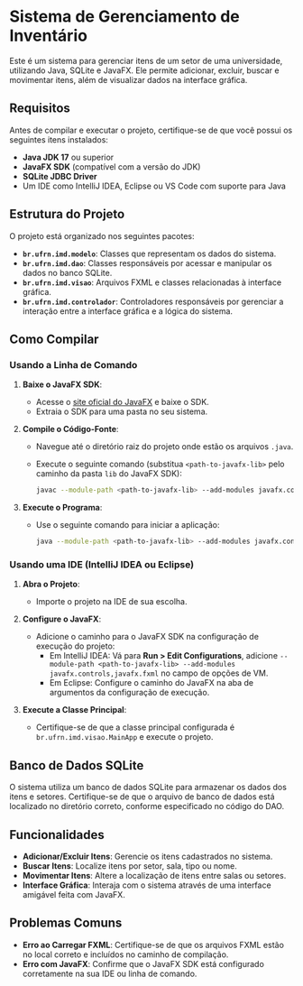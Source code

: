 # Sistema de Gerenciamento de Inventário

Este é um sistema para gerenciar itens de um setor de uma universidade, utilizando Java, SQLite e JavaFX. Ele permite adicionar, excluir, buscar e movimentar itens, além de visualizar dados na interface gráfica.

## Requisitos

Antes de compilar e executar o projeto, certifique-se de que você possui os seguintes itens instalados:

- **Java JDK 17** ou superior
- **JavaFX SDK** (compatível com a versão do JDK)
- **SQLite JDBC Driver**
- Um IDE como IntelliJ IDEA, Eclipse ou VS Code com suporte para Java

## Estrutura do Projeto

O projeto está organizado nos seguintes pacotes:

- **`br.ufrn.imd.modelo`**: Classes que representam os dados do sistema.
- **`br.ufrn.imd.dao`**: Classes responsáveis por acessar e manipular os dados no banco SQLite.
- **`br.ufrn.imd.visao`**: Arquivos FXML e classes relacionadas à interface gráfica.
- **`br.ufrn.imd.controlador`**: Controladores responsáveis por gerenciar a interação entre a interface gráfica e a lógica do sistema.

## Como Compilar

### Usando a Linha de Comando

1. **Baixe o JavaFX SDK**:
    - Acesse o [site oficial do JavaFX](https://gluonhq.com/products/javafx/) e baixe o SDK.
    - Extraia o SDK para uma pasta no seu sistema.

2. **Compile o Código-Fonte**:
    - Navegue até o diretório raiz do projeto onde estão os arquivos `.java`.
    - Execute o seguinte comando (substitua `<path-to-javafx-lib>` pelo caminho da pasta `lib` do JavaFX SDK):

      ```bash
      javac --module-path <path-to-javafx-lib> --add-modules javafx.controls,javafx.fxml -d out $(find . -name "*.java")
      ```

3. **Execute o Programa**:
    - Use o seguinte comando para iniciar a aplicação:

      ```bash
      java --module-path <path-to-javafx-lib> --add-modules javafx.controls,javafx.fxml -cp out br.ufrn.imd.visao.MainApp
      ```

### Usando uma IDE (IntelliJ IDEA ou Eclipse)

1. **Abra o Projeto**:
    - Importe o projeto na IDE de sua escolha.

2. **Configure o JavaFX**:
    - Adicione o caminho para o JavaFX SDK na configuração de execução do projeto:
        - Em IntelliJ IDEA: Vá para **Run > Edit Configurations**, adicione `--module-path <path-to-javafx-lib> --add-modules javafx.controls,javafx.fxml` no campo de opções de VM.
        - Em Eclipse: Configure o caminho do JavaFX na aba de argumentos da configuração de execução.

3. **Execute a Classe Principal**:
    - Certifique-se de que a classe principal configurada é `br.ufrn.imd.visao.MainApp` e execute o projeto.

## Banco de Dados SQLite

O sistema utiliza um banco de dados SQLite para armazenar os dados dos itens e setores. Certifique-se de que o arquivo de banco de dados está localizado no diretório correto, conforme especificado no código do DAO.

## Funcionalidades

- **Adicionar/Excluir Itens**: Gerencie os itens cadastrados no sistema.
- **Buscar Itens**: Localize itens por setor, sala, tipo ou nome.
- **Movimentar Itens**: Altere a localização de itens entre salas ou setores.
- **Interface Gráfica**: Interaja com o sistema através de uma interface amigável feita com JavaFX.

## Problemas Comuns

- **Erro ao Carregar FXML**: Certifique-se de que os arquivos FXML estão no local correto e incluídos no caminho de compilação.
- **Erro com JavaFX**: Confirme que o JavaFX SDK está configurado corretamente na sua IDE ou linha de comando.


